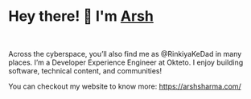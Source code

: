 <h1 align='left'>Hey there! 👋 I'm <a href="https://arshsharma.com/">Arsh</a></h1></br>

Across the cyberspace, you’ll also find me as @RinkiyaKeDad in many places. I’m a Developer Experience Engineer at Okteto. I enjoy building software, technical content, and communities!

You can checkout my website to know more: https://arshsharma.com/
